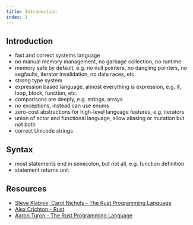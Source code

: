 ```yaml
---
title: Introduction
index: 1
---
```


## Introduction

- fast and correct systems language
- no manual memory management, no garbage collection, no runtime
- memory safe by default, e.g. no null pointers, no dangling pointers, no segfaults, iterator invalidation, no data races, etc.
- strong type system
- expression based language, almost everything is expression, e.g. if, loop, block, function, etc.
- comparisons are deeply, e.g. strings, arrays
- no exceptions, instead can use enums
- zero-cost abstractions for high-level language features, e.g. iterators
- union of actor and functional language, allow aliasing or mutation but not both
- correct Unicode strings



## Syntax

- most statements end in semicolon, but not all, e.g. function definition
- statement returns unit



## Resources

- [Steve Klabnik, Carol Nichols - The Rust Programming Language](https://doc.rust-lang.org/book/)
- [Alex Crichton - Rust](https://youtube.com/watch?v=agzf6ftEsLU)
- [Aaron Turon - The Rust Programming Language](https://youtube.com/watch?v=O5vzLKg7y-k)
